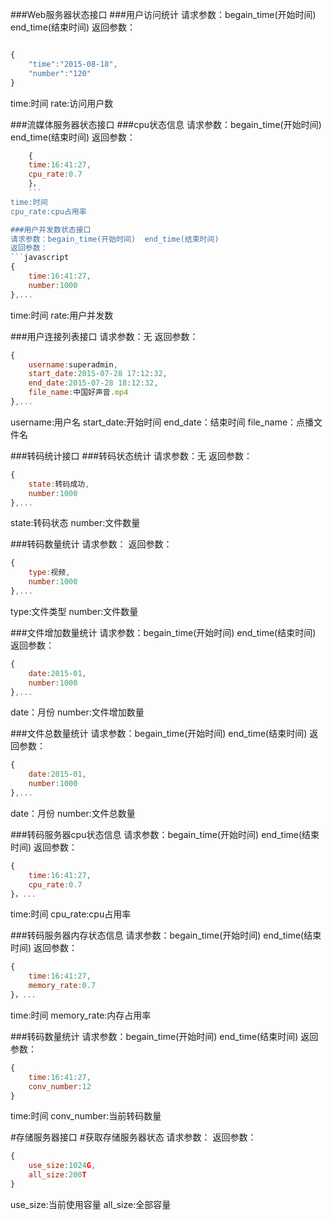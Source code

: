 ###Web服务器状态接口
###用户访问统计
请求参数：begain_time(开始时间)  end_time(结束时间)
返回参数：
```javascript

{
    "time":"2015-08-18",
    "number":"120"
}
```
time:时间
rate:访问用户数

###流媒体服务器状态接口
###cpu状态信息
请求参数：begain_time(开始时间)  end_time(结束时间)
返回参数：
```javascript
    {
	time:16:41:27,
    cpu_rate:0.7
    }，
    ```
time:时间
cpu_rate:cpu占用率

###用户并发数状态接口
请求参数：begain_time(开始时间)  end_time(结束时间)
返回参数：
```javascript
{
	time:16:41:27,
    number:1000
},...
```
time:时间
rate:用户并发数

###用户连接列表接口
请求参数：无
返回参数：
```javascript
{
	username:superadmin,
    start_date:2015-07-28 17:12:32,
    end_date:2015-07-28 18:12:32,
    file_name:中国好声音.mp4
},...
```
username:用户名
start_date:开始时间
end_date：结束时间
file_name：点播文件名


###转码统计接口
###转码状态统计
请求参数：无
返回参数：
```javascript
{
	state:转码成功,
    number:1000
},...
```
state:转码状态
number:文件数量

###转码数量统计
请求参数：
返回参数：
```javascript
{
	type:视频,
    number:1000
},...
``` 
type:文件类型
number:文件数量

###文件增加数量统计
请求参数：begain_time(开始时间)  end_time(结束时间)
返回参数：
```javascript
{
	date:2015-01,
    number:1000
},...
```
date：月份
number:文件增加数量

###文件总数量统计
请求参数：begain_time(开始时间)  end_time(结束时间)
返回参数：
```javascript
{
	date:2015-01,
    number:1000
},...
```
date：月份
number:文件总数量

###转码服务器cpu状态信息
请求参数：begain_time(开始时间)  end_time(结束时间)
返回参数：
```javascript
{
	time:16:41:27,
    cpu_rate:0.7
}，...
```
time:时间
cpu_rate:cpu占用率

###转码服务器内存状态信息
请求参数：begain_time(开始时间)  end_time(结束时间)
返回参数：
```javascript
{
	time:16:41:27,
    memory_rate:0.7
}，...
```
time:时间
memory_rate:内存占用率

###转码数量统计
请求参数：begain_time(开始时间)  end_time(结束时间)
返回参数：
```javascript
{
	time:16:41:27,
    conv_number:12
}
```
time:时间
conv_number:当前转码数量

#存储服务器接口
#获取存储服务器状态
请求参数：
返回参数：
```javascript
{
	use_size:1024G,
    all_size:200T
}
```
use_size:当前使用容量
all_size:全部容量
